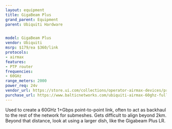 ```yaml
---
layout: equipment
title: GigaBeam Plus
grand_parent: Equipment
parent: Ubiquiti Hardware


model: GigaBeam Plus
vendor: Ubiquiti
msrp: $179/ea $360/link
protocols:
- airmax
features:
- PTP router
frequencies:
- 60GHz
range_meters: 2000
power_req: 24v
vendor_url: https://store.ui.com/collections/operator-airmax-devices/products/airmax-gigabeam-plus-60-ghz-radio
purchase_url: https://www.balticnetworks.com/ubiquiti-airmax-60ghz-full-link-with-gigabit-performance
---
```


Used to create a 60GHz 1+Gbps point-to-point link, often to act as backhaul to the rest of the network for submeshes. Gets difficult to align beyond 2km. Beyond that distance, look at using a larger dish, like the Gigabeam Plus LR.

